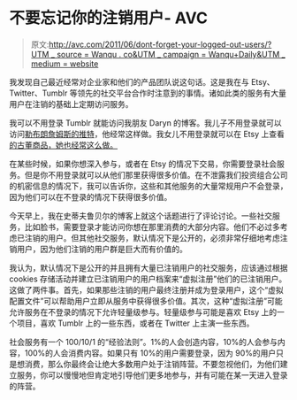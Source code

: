 # 不要忘记你的注销用户- AVC

> 原文:[http://avc.com/2011/06/dont-forget-your-logged-out-users/?UTM _ source = Wanqu . co&UTM _ campaign = Wanqu+Daily&UTM _ medium = website](http://avc.com/2011/06/dont-forget-your-logged-out-users/?utm_source=wanqu.co&utm_campaign=Wanqu+Daily&utm_medium=website)

我发现自己最近经常对企业家和他们的产品团队说这句话。这是我在与 Etsy、Twitter、Tumblr 等领先的社交平台合作时注意到的事情。诸如此类的服务有大量用户在注销的基础上定期访问服务。

我可以不用登录 Tumblr 就能访问我朋友 Daryn 的博客。我儿子不用登录就可以访问[勒布朗詹姆斯的推特](https://twitter.com/#!/kingjames)，他经常这样做。我女儿不用登录就可以在 Etsy 上查看[的古董商品，她也经常这么做。](https://www.etsy.com/category/vintage?ref=fp_ln_vintage)

在某些时候，如果你想深入参与，或者在 Etsy 的情况下交易，你需要登录社会服务。但是你不用登录就可以从他们那里获得很多价值。在不泄露我们投资组合公司的机密信息的情况下，我可以告诉你，这些和其他服务的大量常规用户不会登录，因为他们可以在不登录的情况下获得很多价值。

今天早上，我在史蒂夫鲁贝尔的博客上就这个话题进行了评论讨论。一些社交服务，比如脸书，需要登录才能访问你想在那里消费的大部分内容。他们不必过多考虑已注销的用户。但其他社交服务，默认情况下是公开的，必须非常仔细地考虑注销用户，因为他们注销的用户群是巨大而有价值的。

我认为，默认情况下是公开的并且拥有大量已注销用户的社交服务，应该通过根据 cookies 存储活动并建立已注销用户的用户档案来“虚拟注册”他们的已注销用户。这做了两件事。首先，如果那些注销的用户最终注册并成为登录用户，这个“虚拟配置文件”可以帮助用户立即从服务中获得很多价值。其次，这种“虚拟注册”可能允许服务在不登录的情况下允许轻量级参与。轻量级参与可能是喜欢 Etsy 上的一个项目，喜欢 Tumblr 上的一些东西，或者在 Twitter 上主演一些东西。

社会服务有一个 100/10/1 的“经验法则”。1%的人会创造内容，10%的人会参与内容，100%的人会消费内容。如果只有 10%的用户需要登录，因为 90%的用户只是想消费，那么你最终会让绝大多数用户处于注销阵营。不要忽视他们，为他们建立服务，你可以慢慢地但肯定地引导他们更多地参与，并有可能在某一天进入登录的阵营。